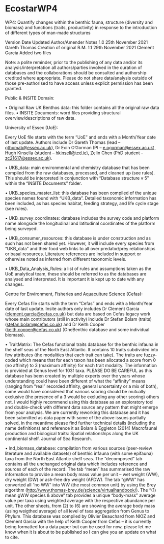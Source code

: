# EcostarWP4
WP4: Quantify changes within the benthic fauna, structure (diversity and biomass) and functions (traits, productivity) in response to the introduction of different types of man-made structures

Version	Date Updated	Author/Amender	Notes
1.0	25th November 2021	Gareth Thomas	Creation of original R.M.
1.1	29th November 2021	Clement Garcia	Added two files
			

Note: a polite reminder, prior to the publishing of any data and/or its analysis/interpretation all authors/parties involved in the curation of databases and the collaborations should be consulted and authorship credited where appropriate. Please do not share data/analysis outside of those pre-authorised to have access unless explicit permission has been granted.

Public & INSITE Domain:

•	Original Raw UK Benthos data: this folder contains all the original raw data files.
•	INSITE Documents: word files providing structural overview/descriptions of raw data.

University of Essex (UoE):

Every UoE file starts with the term “UoE” and ends with a Month/Year date of last update. Authors include Dr Gareth Thomas (lead – gthomab@essex.ac.uk), Dr Eoin O’Gorman (PI – e.ogorman@essex.ac.uk), Hugh Kinsella (student – hkinsell@tcd.ie), Zelin Chen (PhD student - zc21617@essex.ac.uk).

•	UKB_data: main environmental and chemistry database that has been compiled from the raw databases, processed, and cleaned up (see rules). This should be interpreted in conjunction with “Database structure v 5” within the “INSITE Documents” folder.

•	UKB_species_master_list: this database has been compiled of the unique species names found with “UKB_data”. Detailed taxonomic information has been included, as has species habitat, feeding strategy, and life cycle stage (see rules).

•	UKB_survey_coordinates: database includes the survey code and platform name alongside the longitudinal and latitudinal coordinates of the platform being surveyed.

•	UKB_consumer_resources: this database is under construction and as such has not been shared yet. However, it will include every species from “UKB_data” and their food web links to all over predator/prey relationships or basal resources. Literature references are included in support or otherwise noted as inferred from different taxonomic levels.

•	UKB_Data_Analysis_Rules: a list of rules and assumptions taken as the UoE analytical team, these should be referred to as the databases are analysed and interpreted. It is important it is kept up to date with any changes.

Centre for Environment, Fisheries and Aquaculture Science (Cefas):

Every Cefas file starts with the term “Cefas” and ends with a Month/Year date of last update. Insite authors only includes Dr Clement Garcia (clement.garcia@cefas.co.uk) but data are based on Cefas legacy work whose main contributors (still in activity) include Dr Stefan Bolam (traits) (stefan.bolam@cefas.co.uk) and Dr Keith Cooper (keith.cooper@cefas.co.uk) (OneBenthic database and some individual biomass).

•	TraitMatrix: The Cefas functional traits database for the benthic infauna in the shelf seas of the North East Atlantic. It contains 10 traits subdivided into few attributes (the modalities that each trait can take). The traits are fuzzy-coded which means that for each taxon has been allocated a score from 0 (no affinity) to 3 (maximum affinity) for each trait modality. The information is provided at Genus level for 1031 taxa. PLEASE DO BE CAREFUL as this database has been created by multiple experts over the years whose understanding could have been different of what the “affinity” means (ranging from “real” recorded affinity, general uncertainty or a mix of both), some would have considered that various scoring should be mutually exclusive (the presence of a 3 would be excluding any other scoring) others not. I would highly recommend using this database as an exploratory tool and double-check with different data source any pattern that might emerge from your analysis. We are currently reworking this database and it has been submitted as data paper with some of the above issues partially solved, in the meantime please find further technical details (including the name definitions) and reference it as Bolam & Eggleton (2014) Macrofaunal production and biological traits: Spatial relationships along the UK continental shelf. Journal of Sea Research.

•	Ind_biomass_database: compilation from various sources (peer-review literature and available datasets) of benthic infauna (with some epifauna) taxa from the North East Atlantic shelf seas. The “decomposed” tab contains all the unchanged original data which includes reference and sources of each of the record. The tab “mean” has summarised the raw information to provide a mean body mass value per unit – wet weight (WW), dry weight (DW) or ash-free dry weight (AFDW). The tab “gWW” has converted all “no WW” into WW (the most common unit) by using the Brey algorithm (http://www.thomas-brey.de/science/virtualhandbook/). The “(1) mean gWW species & above” tab provides a unique “body-mass” average value per taxa using weighted average with the respective abundance per unit. The other sheets, from (2) to (6) are showing the average body mass (using weigthed average) of all level of taxa aggregation from Genus to Phylum. This database was compiled by Olivier Beauchard from NIOZ and Clement Garcia with the help of Keith Cooper from Cefas – it is currently being formatted for a data paper but can be used for now, please let me know when it is about to be published so I can give you an update on what to cite.
